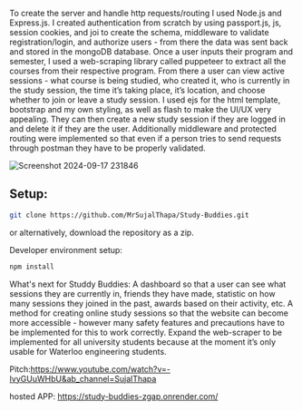 To create the server and handle http requests/routing I used Node.js and Express.js. I created authentication from scratch by using passport.js, js, session cookies, and joi to create the schema, 
middleware to validate registration/login, and authorize users - from there the data was sent back and stored in the mongoDB database. Once a user inputs their program and semester, 
I used a web-scraping library called puppeteer to extract all the courses from their respective program. From there a user can view active sessions - what course is being studied, who created it, 
who is currently in the study session, the time it’s taking place, it’s location, and choose whether to join or leave a study session. I used ejs for the html template, bootstrap and my own styling, 
as well as flash to make the UI/UX very appealing. They can then create a new study session if they are logged in and delete it if they are the user. 
Additionally middleware and protected routing were implemented so that even if a person tries to send requests through postman they have to be properly validated.


![Screenshot 2024-09-17 231846](https://github.com/user-attachments/assets/e193d663-1363-4e26-8261-5f901be13d60)


## Setup:
```sh
git clone https://github.com/MrSujalThapa/Study-Buddies.git
```
or alternatively, download the repository as a zip.

Developer environment setup:
```sh
npm install
```

What's next for Studdy Buddies:
A dashboard so that a user can see what sessions they are currently in, friends they have made, statistic on how many sessions they joined in the past, awards based on their activity, etc. 
A method for creating online study sessions so that the website can become more accessible - however many safety features and precautions have to be implemented for this to work correctly. 
Expand the web-scraper to be implemented for all university students because at the moment it’s only usable for Waterloo engineering students.

Pitch:https://www.youtube.com/watch?v=-IvyGUuWHbU&ab_channel=SujalThapa

hosted APP: https://study-buddies-zgap.onrender.com/
